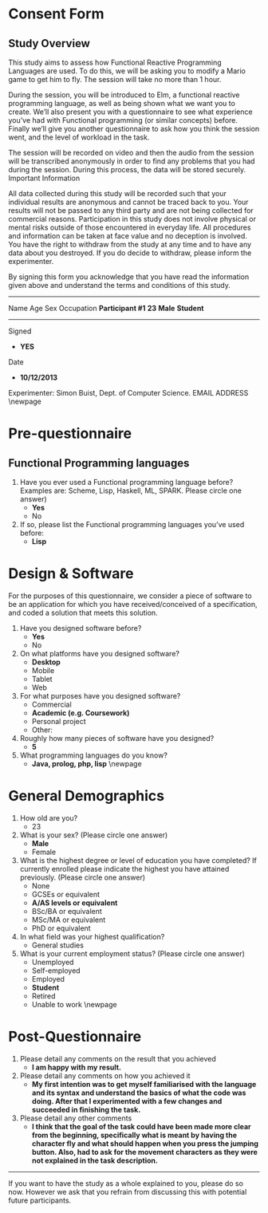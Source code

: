 ﻿# Consent Form

## Study Overview

This study aims to assess how Functional Reactive Programming Languages are used. To do this, we will be asking you to modify a Mario game to get him to fly. The session will take no more than 1 hour.

During the session, you will be introduced to Elm, a functional reactive programming language, as well as being shown what we want you to create. We’ll also present you with a questionnaire to see what experience you’ve had with Functional programming (or similar concepts) before. Finally we’ll give you another questionnaire to ask how you think the session went, and the level of workload in the task.

The session will be recorded on video and then the audio from the session will be transcribed anonymously in order to find any problems that you had during the session. During this process, the data will be stored securely.
Important Information

All data collected during this study will be recorded such that your individual results are anonymous and cannot be traced back to you. 
Your results will not be passed to any third party and are not being collected for commercial reasons.
Participation in this study does not involve physical or mental risks outside of those encountered in everyday life.
All procedures and information can be taken at face value and no deception is involved.
You have the right to withdraw from the study at any time and to have any data about you destroyed. If you do decide to withdraw, please inform the experimenter. 

By signing this form you acknowledge that you have read the information given above and understand the terms and conditions of this study.

-------------------- ---------------------------- -------- -------------------
Name                 Age                          Sex      Occupation
**Participant #1**   **23**                       **Male** **Student**
-------------------- ---------------------------- -------- -------------------

Signed

* **YES**

Date

* **10/12/2013**

Experimenter: Simon Buist, Dept. of Computer Science. EMAIL ADDRESS
\newpage

# Pre-questionnaire

## Functional Programming languages

1. Have you ever used a Functional programming language before? Examples are: Scheme, Lisp, Haskell, ML, SPARK. Please circle one answer)
    * **Yes**
    * No
2. If so, please list the Functional programming  languages you’ve used before:
    * **Lisp**

# Design & Software

For the purposes of this questionnaire, we consider a piece of software to be an application for which you have received/conceived of a specification, and coded a solution that meets this solution.

1. Have you designed software before?
    * **Yes**
    * No
2. On what platforms have you designed software?
    * **Desktop**
    * Mobile
    * Tablet
    * Web
3. For what purposes have you designed software?
    * Commercial
    * **Academic (e.g. Coursework)**
    * Personal project
    * Other: 
4. Roughly how many pieces of software have you designed?
    * **5**
5. What programming languages do you know?
    * **Java, prolog, php, lisp**
\newpage

# General Demographics

1. How old are you?  	
    * 23	
2. What is your sex? (Please circle one answer)
    * **Male**
    * Female
3. What is the highest degree or level of education you have completed? If currently enrolled please indicate the highest you have attained previously. (Please circle one answer)
    * None
    * GCSEs or equivalent
    * **A/AS levels or equivalent**
    * BSc/BA or equivalent
    * MSc/MA or equivalent
    * PhD or equivalent
4. In what field was your highest qualification?
    * General studies
5. What is your current employment status? (Please circle one answer)
    * Unemployed
    * Self-employed
    * Employed
    * **Student**
    * Retired
    * Unable to work
\newpage

# Post-Questionnaire

1. Please detail any comments on the result that you achieved
    * **I am happy with my result.**
2. Please detail any comments on how you achieved it
    * **My first intention was to get myself familiarised with the language and its syntax and understand the basics of what the code was doing. After that I experimented with a few changes and succeeded in finishing the task.**
3. Please detail any other comments
    * **I think that the goal of the task could have been made more clear from the beginning, specifically what is meant by having the character fly and what should happen when you press the jumping button. Also, had to ask for the movement characters as they were not explained in the task description.**

---

If you want to have the study as a whole explained to you, please do so now. However we ask that you refrain from discussing this with potential future participants.
